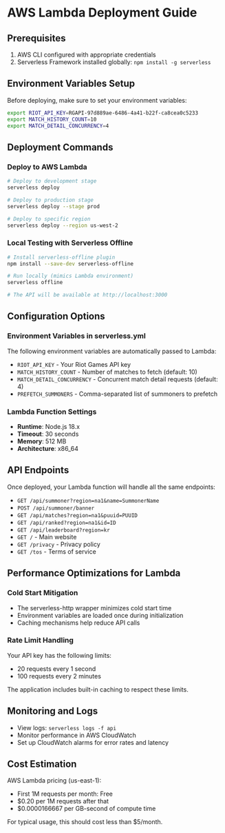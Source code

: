 # AWS Lambda Deployment Guide

## Prerequisites
1. AWS CLI configured with appropriate credentials
2. Serverless Framework installed globally: `npm install -g serverless`

## Environment Variables Setup
Before deploying, make sure to set your environment variables:

```bash
export RIOT_API_KEY=RGAPI-97d889ae-6486-4a41-b22f-ca8cea0c5233
export MATCH_HISTORY_COUNT=10
export MATCH_DETAIL_CONCURRENCY=4
```

## Deployment Commands

### Deploy to AWS Lambda
```bash
# Deploy to development stage
serverless deploy

# Deploy to production stage
serverless deploy --stage prod

# Deploy to specific region
serverless deploy --region us-west-2
```

### Local Testing with Serverless Offline
```bash
# Install serverless-offline plugin
npm install --save-dev serverless-offline

# Run locally (mimics Lambda environment)
serverless offline

# The API will be available at http://localhost:3000
```

## Configuration Options

### Environment Variables in serverless.yml
The following environment variables are automatically passed to Lambda:
- `RIOT_API_KEY` - Your Riot Games API key
- `MATCH_HISTORY_COUNT` - Number of matches to fetch (default: 10)
- `MATCH_DETAIL_CONCURRENCY` - Concurrent match detail requests (default: 4)
- `PREFETCH_SUMMONERS` - Comma-separated list of summoners to prefetch

### Lambda Function Settings
- **Runtime**: Node.js 18.x
- **Timeout**: 30 seconds
- **Memory**: 512 MB
- **Architecture**: x86_64

## API Endpoints
Once deployed, your Lambda function will handle all the same endpoints:
- `GET /api/summoner?region=na1&name=SummonerName`
- `POST /api/summoner/banner`
- `GET /api/matches?region=na1&puuid=PUUID`
- `GET /api/ranked?region=na1&id=ID`
- `GET /api/leaderboard?region=kr`
- `GET /` - Main website
- `GET /privacy` - Privacy policy
- `GET /tos` - Terms of service

## Performance Optimizations for Lambda

### Cold Start Mitigation
- The serverless-http wrapper minimizes cold start time
- Environment variables are loaded once during initialization
- Caching mechanisms help reduce API calls

### Rate Limit Handling
Your API key has the following limits:
- 20 requests every 1 second
- 100 requests every 2 minutes

The application includes built-in caching to respect these limits.

## Monitoring and Logs
- View logs: `serverless logs -f api`
- Monitor performance in AWS CloudWatch
- Set up CloudWatch alarms for error rates and latency

## Cost Estimation
AWS Lambda pricing (us-east-1):
- First 1M requests per month: Free
- $0.20 per 1M requests after that
- $0.0000166667 per GB-second of compute time

For typical usage, this should cost less than $5/month.